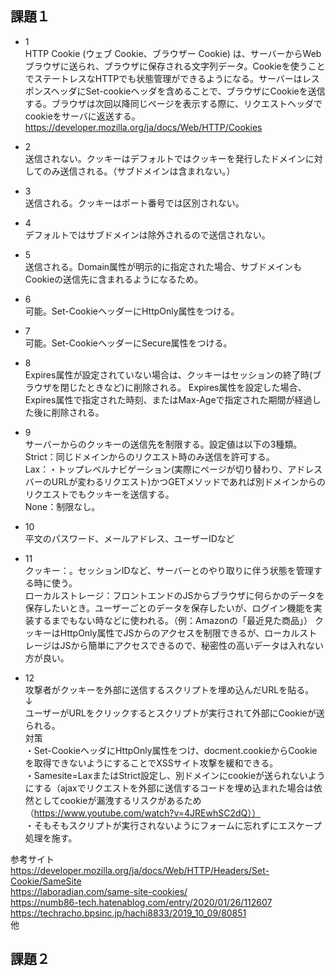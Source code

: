 ## 課題１

- 1  
HTTP Cookie (ウェブ Cookie、ブラウザー Cookie) は、サーバーからWebブラウザに送られ、ブラウザに保存される文字列データ。Cookieを使うことでステートレスなHTTPでも状態管理ができるようになる。サーバーはレスポンスヘッダにSet-cookieヘッダを含めることで、ブラウザにCookieを送信する。ブラウザは次回以降同じページを表示する際に、リクエストヘッダでcookieをサーバに返送する。  
https://developer.mozilla.org/ja/docs/Web/HTTP/Cookies

- 2  
送信されない。クッキーはデフォルトではクッキーを発行したドメインに対してのみ送信される。（サブドメインは含まれない。）

- 3  
送信される。クッキーはポート番号では区別されない。

- 4   
デフォルトではサブドメインは除外されるので送信されない。

- 5  
送信される。Domain属性が明示的に指定された場合、サブドメインもCookieの送信先に含まれるようになるため。

- 6  
可能。Set-CookieヘッダーにHttpOnly属性をつける。

- 7  
可能。Set-CookieヘッダーにSecure属性をつける。

- 8  
Expires属性が設定されていない場合は、クッキーはセッションの終了時(ブラウザを閉じたときなど)に削除される。  Expires属性を設定した場合、Expires属性で指定された時刻、またはMax-Ageで指定された期間が経過した後に削除される。

- 9  
サーバーからのクッキーの送信先を制限する。設定値は以下の3種類。  
Strict：同じドメインからのリクエスト時のみ送信を許可する。  
Lax：・トップレベルナビゲーション(実際にページが切り替わり、アドレスバーのURLが変わるリクエスト)かつGETメソッドであれば別ドメインからのリクエストでもクッキーを送信する。  
None：制限なし。  

- 10  
平文のパスワード、メールアドレス、ユーザーIDなど


- 11  
クッキー：。セッションIDなど、サーバーとのやり取りに伴う状態を管理する時に使う。  
ローカルストレージ：フロントエンドのJSからブラウザに何らかのデータを保存したいとき。ユーザーごとのデータを保存したいが、ログイン機能を実装するまでもない時などに使われる。（例：Amazonの「最近見た商品」）
クッキーはHttpOnly属性でJSからのアクセスを制限できるが、ローカルストレージはJSから簡単にアクセスできるので、秘密性の高いデータは入れない方が良い。

- 12  
攻撃者がクッキーを外部に送信するスクリプトを埋め込んだURLを貼る。  
↓  
ユーザーがURLをクリックするとスクリプトが実行されて外部にCookieが送られる。  
対策  
・Set-CookieヘッダにHttpOnly属性をつけ、docment.cookieからCookieを取得できないようにすることでXSSサイト攻撃を緩和できる。  
・Samesite=LaxまたはStrict設定し、別ドメインにcookieが送られないようにする（ajaxでリクエストを外部に送信するコードを埋め込まれた場合は依然としてcookieが漏洩するリスクがあるため（https://www.youtube.com/watch?v=4JREwhSC2dQ））  
・そもそもスクリプトが実行されないようにフォームに忘れずにエスケープ処理を施す。  

参考サイト  
https://developer.mozilla.org/ja/docs/Web/HTTP/Headers/Set-Cookie/SameSite  
https://laboradian.com/same-site-cookies/  
https://numb86-tech.hatenablog.com/entry/2020/01/26/112607  
https://techracho.bpsinc.jp/hachi8833/2019_10_09/80851  
他  

## 課題２  
